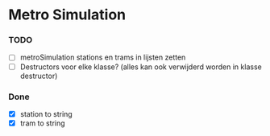 # Metro Simulation

### TODO
-[ ] metroSimulation stations en trams in lijsten zetten
-[ ] Destructors voor elke klasse? (alles kan ook verwijderd worden in klasse destructor)

### Done
-[x] station to string
-[x] tram to string
